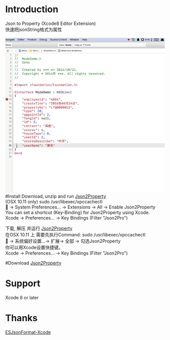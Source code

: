 # Introduction
Json to Property (Xcode8 Editor Extension)
<br/>
快速把jsonString格式为属性
<br/>
<br/>
<img  src="demo.gif"  alt="demo.gif" />
#Install
Download, unzip and run <a href ="https://github.com/keepyounger/Json2Property/blob/master/Json2Property.zip?raw=true"> Json2Property </a><br/>
(OSX 10.11 only) sudo /usr/libexec/xpccachectl<br/>
 -> System Preferences... -> Extensions -> All -> Enable Json2Property<br/>
You can set a shortcut (Key-Binding) for Json2Property using Xcode.<br/>
Xcode -> Preferences... -> Key Bindings (Filter "Json2Pro")<br/>

下载, 解压 并运行 <a href ="https://github.com/keepyounger/Json2Property/blob/master/Json2Property.zip?raw=true"> Json2Property </a><br/>
在OSX 10.11 上 需要先执行Command: sudo /usr/libexec/xpccachectl<br/>
 -> 系统偏好设置...-> 扩展-> 全部 -> 勾选Json2Property<br/>
你可以用Xcode设置快捷键。<br/>
Xcode -> Preferences... -> Key Bindings (Filter "Json2Pro")<br/>

#Download
<a href ="https://github.com/keepyounger/Json2Property/blob/master/Json2Property.zip?raw=true"> Json2Property </a> <br/>

# Support
Xcode 8 or later
# Thanks
<a href ="https://github.com/EnjoySR/ESJsonFormat-Xcode"> ESJsonFormat-Xcode </a> <br/>
